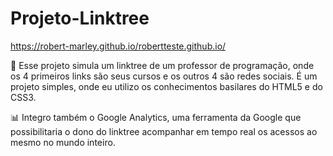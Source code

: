 # Projeto-Linktree

https://robert-marley.github.io/robertteste.github.io/

🌳 Esse projeto simula um linktree de um professor de programação, onde os 4 primeiros links são seus cursos e os outros 4 são redes sociais. É um projeto simples, onde eu utilizo os conhecimentos basilares do HTML5 e do CSS3.

📊 Integro também o Google Analytics, uma ferramenta da Google que possibilitaria o dono do linktree acompanhar em tempo real os acessos ao mesmo no mundo inteiro.
